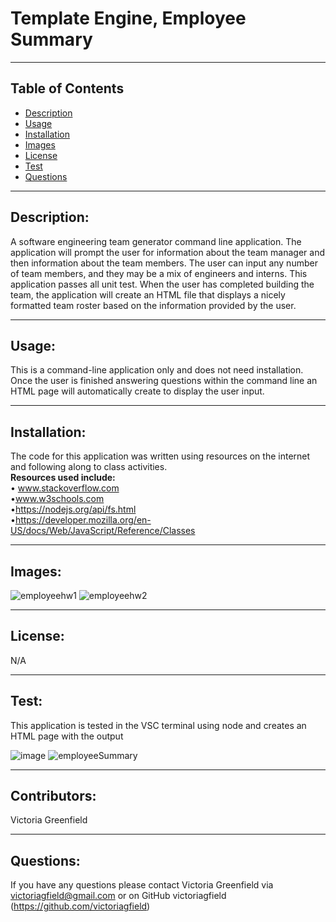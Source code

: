 # Template Engine, Employee Summary

  <hr>

  ## Table of Contents
  * [Description](#description)
  * [Usage](#usage)
  * [Installation](#installation)
  * [Images](#images)
  * [License](#license)
  * [Test](#test)
  * [Questions](#questions)

  <hr>

  ## Description: 
   A software engineering team generator command line application. The application will prompt the user for information about the team manager and then information about the team members. The user can input any number of team members, and they may be a mix of engineers and interns. This application passes all unit test. When the user has completed building the team, the application will create an HTML file that displays a nicely formatted team roster based on the information provided by the user.
 

   <hr>

  ## Usage: 
   This is a command-line application only and does not need installation. Once the user is finished answering questions within the command line an HTML page will automatically create to display the user input.


   <hr>

   ## Installation: 
   The code for this application was written using resources on the internet and following along to class activities.<br>
  <b> Resources used include: </b><br>
  • www.stackoverflow.com <br>
  •www.w3schools.com <br>
  •https://nodejs.org/api/fs.html <br>
  •https://developer.mozilla.org/en-US/docs/Web/JavaScript/Reference/Classes <br>
   
   <hr>
   
   ## Images:
![employeehw1](https://user-images.githubusercontent.com/66035385/91758221-a2af1f00-eb9d-11ea-90d5-864593411d7f.jpg)
![employeehw2](https://user-images.githubusercontent.com/66035385/91758224-a347b580-eb9d-11ea-9028-d2fe79ec8b7d.jpg) 



   <hr>

   ## License: 
   N/A


   <hr>

   ## Test: 
   This application is tested in the VSC terminal using node and creates an HTML page with the output
   
   ![image](https://user-images.githubusercontent.com/66035385/91774686-64bef480-ebb7-11ea-81ec-14e36b6d6eb1.png)
  ![employeeSummary](https://user-images.githubusercontent.com/66035385/91759667-09cdd300-eba0-11ea-89e2-5fd912d2e342.gif)



   <hr>

   ## Contributors: 
   Victoria Greenfield


   <hr>

## Questions: 
If you have any questions please contact Victoria Greenfield via victoriagfield@gmail.com or on GitHub victoriagfield (https://github.com/victoriagfield)

